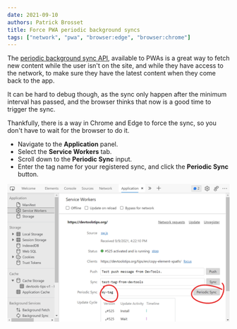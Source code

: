 ```yaml
---
date: 2021-09-10
authors: Patrick Brosset
title: Force PWA periodic background syncs
tags: ["network", "pwa", "browser:edge", "browser:chrome"]
---
```

The [periodic background sync API](https://developer.mozilla.org/en-US/docs/Web/API/Web_Periodic_Background_Synchronization_API), available to PWAs is a great way to fetch new content while the user isn't on the site, and while they have access to the network, to make sure they have the latest content when they come back to the app.

It can be hard to debug though, as the sync only happen after the minimum interval has passed, and the browser thinks that now is a good time to trigger the sync.

Thankfully, there is a way in Chrome and Edge to force the sync, so you don't have to wait for the browser to do it.

* Navigate to the **Application** panel.
* Select the **Service Workers** tab.
* Scroll down to the **Periodic Sync** input.
* Enter the tag name for your registered sync, and click the **Periodic Sync** button.

![The Application panel in Edge showing the periodic sync input and buttons.](/assets/img/force-pwa-periodic-sync.png)
